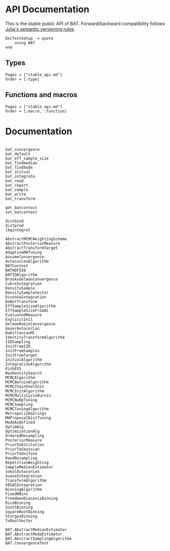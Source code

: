 # API Documentation

This is the stable public API of BAT. Forward/backward compatibility follows
[Julia's semantic versioning rules](https://julialang.github.io/Pkg.jl/v1/compatibility/).


```@meta
DocTestSetup  = quote
    using BAT
end
```

## Types

```@index
Pages = ["stable_api.md"]
Order = [:type]
```

## Functions and macros

```@index
Pages = ["stable_api.md"]
Order = [:macro, :function]
```

# Documentation


```@docs

bat_convergence
bat_default
bat_eff_sample_size
bat_findmedian
bat_findmode
bat_initval
bat_integrate
bat_read
bat_report
bat_sample
bat_write
bat_transform

get_batcontext
set_batcontext

distbind
distprod
lbqintegral

AbstractMCMCWeightingScheme
AbstractPosteriorMeasure
AbstractTransformTarget
AdaptiveMHTuning
AssumeConvergence
AutocorLenAlgorithm
BATContext
BATHDF5IO
BATIOAlgorithm
BrooksGelmanConvergence
CuhreIntegration
DensitySample
DensitySampleVector
DivonneIntegration
DoNotTransform
EffSampleSizeAlgorithm
EffSampleSizeFromAC
EvaluatedMeasure
ExplicitInit
GelmanRubinConvergence
GeyerAutocorLen
HamiltonianMC
IdentityTransformAlgorithm
IIDSampling
InitFromIID
InitFromSamples
InitFromTarget
InitvalAlgorithm
IntegrationAlgorithm
KishESS
MaxDensitySearch
MCMCAlgorithm
MCMCBurninAlgorithm
MCMCChainPoolInit
MCMCInitAlgorithm
MCMCMultiCycleBurnin
MCMCNoOpTuning
MCMCSampling
MCMCTuningAlgorithm
MetropolisHastings
MHProposalDistTuning
ModeAsDefined
OptimAlg
OptimizationAlg
OrderedResampling
PosteriorMeasure
PriorSubstitution
PriorToGaussian
PriorToUniform
RandResampling
RepetitionWeighting
SampleMedianEstimator
SokalAutocorLen
SuaveIntegration
TransformAlgorithm
VEGASIntegration
BinningAlgorithm
FixedNBins
FreedmanDiaconisBinning
RiceBinning
ScottBinning
SquareRootBinning
SturgesBinning
ToRealVector

BAT.AbstractMedianEstimator
BAT.AbstractModeEstimator
BAT.AbstractSamplingAlgorithm
BAT.ConvergenceTest
```
